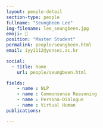 ```yaml
---
layout: people-detail
section-type: people
fullname: "Seungbeen Lee"
img-filename: lee_seungbeen.jpg
emoji: 🍧
position: "Master Student"
permalink: people/seungbeen.html
email: iyy1112@yonsei.ac.kr

social:
  - title: home
    url: people/seungbeen.html

fields:
    - name : NLP
    - name : Commonsense Reasoning
    - name : Persona-Dialogue
    - name : Virtual Human
publications:

---
```

